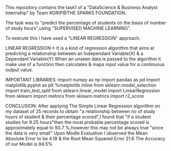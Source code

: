 
This repository contains the task1 of a "DataScience & Business Analyst Internship" by Team #GRIP@THE SPARKS FOUNDATION.

The task was to "predict the percentage of students on the basis of number of study hours",using "SUPERVISED MACHINE LEARNING".

To execute this I have used a "LINEAR REGRESSION" approach.

LINEAR REGRESSION-> It is a kind of regression algorithm that aims at predicting a relationship between an Independant Variable(X) & a Dependant Variable(Y).When an unseen data is passed to the algorithm it make use of a function then calculates & maps input value for a continuous output value.

IMPORTANT LIBRARIES:
import numpy as np
import pandas as pd
import matplotlib.pyplot as plt
%matplotlib inline
from sklearn.model_selection import train_test_split 
from sklearn.linear_model import LinearRegression 
from sklearn import metrics
from sklearn.metrics import r2_score

CONCLUSION:
After applying The Simple Linear Regression algorithm on my dataset of 25 records to obtain "a relationship between no of study hours of student & their percentage scored",I found that "if a student studies for 9.25 hours"then the most probable percentage scored is approximately equal to 93.7 %,however this may not be always true "since the data is very small"
Upon Modle Evaluation I observed the Mean Absolute Error to be 4.18 & the Root Mean Squared Error 21.6
The Accuracy of our Model is 94.5%

